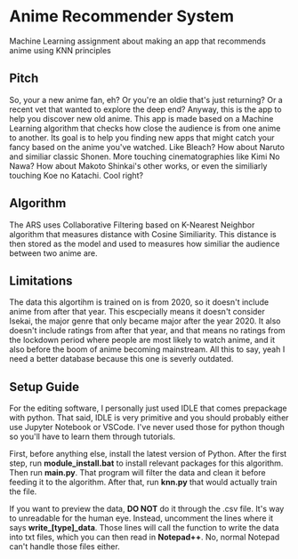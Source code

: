 # Anime Recommender System

Machine Learning assignment about making an app that recommends anime using KNN principles

## Pitch

So, your a new anime fan, eh? Or you're an oldie that's just returning? Or a recent vet that wanted to explore the deep end? Anyway, this is the app to help you discover new old anime. This app is made based on a Machine Learning algorithm that checks how close the audience is from one anime to another. Its goal is to help you finding new apps that might catch your fancy based on the anime you've watched. Like Bleach? How about Naruto and similiar classic Shonen. More touching cinematographies like Kimi No Nawa? How about Makoto Shinkai's other works, or even the similiarly touching Koe no Katachi. Cool right?

## Algorithm

The ARS uses Collaborative Filtering based on K-Nearest Neighbor algorithm that measures distance with Cosine Similiarity. This distance is then stored as the model and used to measures how similiar the audience between two anime are.

## Limitations

The data this algortihm is trained on is from 2020, so it doesn't include anime from after that year. This escpecially means it doesn't consider Isekai, the major genre that only became major after the year 2020. It also doesn't include ratings from after that year, and that means no ratings from the lockdown period where people are most likely to watch anime, and it also before the boom of anime becoming mainstream. All this to say, yeah I need a better database because this one is severly outdated.

## Setup Guide

For the editing software, I personally just used IDLE that comes prepackage with python. That said, IDLE is very primitive and you should probably either use Jupyter Notebook or VSCode. I've never used those for python though so you'll have to learn them through tutorials.

First, before anything else, install the latest version of Python. After the first step, run **module_install.bat** to install relevant packages for this algorithm. Then run **main.py**. That program will filter the data and clean it before feeding it to the algorithm. After that, run **knn.py** that would actually train the file.

If you want to preview the data, **DO NOT** do it through the .csv file. It's way to unreadable for the human eye. Instead, uncomment the lines where it says **write_[type]_data**. Those lines will call the function to write the data into txt files, which you can then read in **Notepad++**. No, normal Notepad can't handle those files either.





